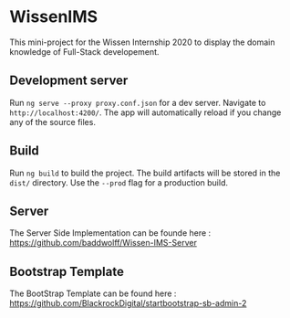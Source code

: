 # WissenIMS

This mini-project for the Wissen Internship 2020 to display the domain knowledge of Full-Stack developement.  

## Development server

Run `ng serve --proxy proxy.conf.json` for a dev server. Navigate to `http://localhost:4200/`. The app will automatically reload if you change any of the source files.

## Build

Run `ng build` to build the project. The build artifacts will be stored in the `dist/` directory. Use the `--prod` flag for a production build.

## Server

The Server Side Implementation can be founde here : https://github.com/baddwolff/Wissen-IMS-Server

## Bootstrap Template

The BootStrap Template can be found here : https://github.com/BlackrockDigital/startbootstrap-sb-admin-2

